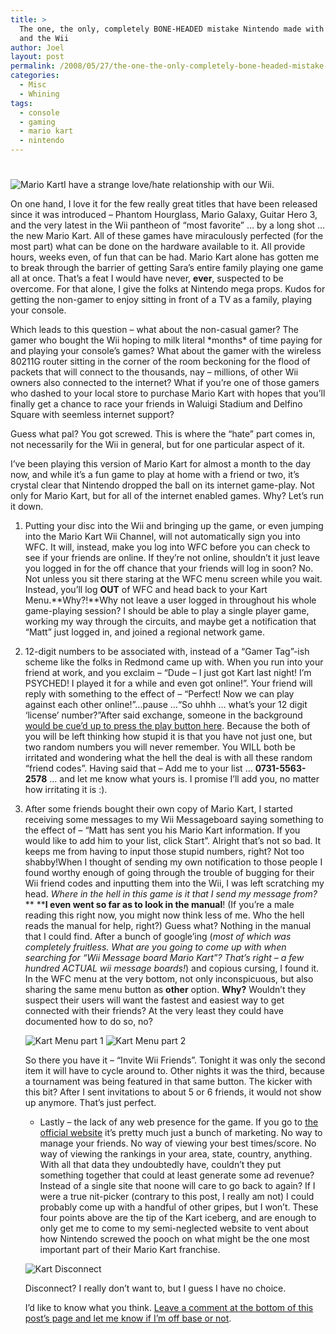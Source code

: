```yaml
---
title: >
  The one, the only, completely BONE-HEADED mistake Nintendo made with Mario Kart
  and the Wii
author: Joel
layout: post
permalink: /2008/05/27/the-one-the-only-completely-bone-headed-mistake-nintendo-made-with-mario-kart-and-by-proxy-the-wii/index.html
categories:
  - Misc
  - Whining
tags:
  - console
  - gaming
  - mario kart
  - nintendo
---
```

# 

![Mario Kart][1]I have a strange love/hate relationship with our Wii.

 [1]: https://www.joeloliveira.com/wp-content/uploads/2008/05/mario_kart_arcade_gp_20050927.jpg

On one hand, I love it for the few really great titles that have been released since it was introduced – Phantom Hourglass, Mario Galaxy, Guitar Hero 3, and the very latest in the Wii pantheon of “most favorite” … by a long shot … the new Mario Kart. All of these games have miraculously perfected (for the most part) what can be done on the hardware available to it. All provide hours, weeks even, of fun that can be had. Mario Kart alone has gotten me to break through the barrier of getting Sara’s entire family playing one game all at once. That’s a feat I would have never, **ever**, suspected to be overcome. For that alone, I give the folks at Nintendo mega props. Kudos for getting the non-gamer to enjoy sitting in front of a TV as a family, playing your console.

Which leads to this question – what about the non-casual gamer? The gamer who bought the Wii hoping to milk literal \*months\* of time paying for and playing your console’s games? What about the gamer with the wireless 80211G router sitting in the corner of the room beckoning for the flood of packets that will connect to the thousands, nay – millions, of other Wii owners also connected to the internet? What if you’re one of those gamers who dashed to your local store to purchase Mario Kart with hopes that you’ll finally get a chance to race your friends in Waluigi Stadium and Delfino Square with seemless internet support?

Guess what pal? You got screwed. This is where the “hate” part comes in, not necessarily for the Wii in general, but for one particular aspect of it.

I’ve been playing this version of Mario Kart for almost a month to the day now, and while it’s a fun game to play at home with a friend or two, it’s crystal clear that Nintendo dropped the ball on its internet game-play. Not only for Mario Kart, but for all of the internet enabled games. Why? Let’s run it down.

1.  Putting your disc into the Wii and bringing up the game, or even jumping into the Mario Kart Wii Channel, will not automatically sign you into WFC. It will, instead, make you log into WFC before you can check to see if your friends are online. If they’re not online, shouldn’t it just leave you logged in for the off chance that your friends will log in soon? No. Not unless you sit there staring at the WFC menu screen while you wait. Instead, you’ll log **OUT** of WFC and head back to your Kart Menu.**Why?!**Why not leave a user logged in throughout his whole game-playing session? I should be able to play a single player game, working my way through the circuits, and maybe get a notification that “Matt” just logged in, and joined a regional network game.
2.  12-digit numbers to be associated with, instead of a “Gamer Tag”-ish scheme like the folks in Redmond came up with. When you run into your friend at work, and you exclaim – “Dude – I just got Kart last night! I’m PSYCHED! I played it for a while and even got online!”. Your friend will reply with something to the effect of – “Perfect! Now we can play against each other online!”…pause …“So uhhh … what’s your 12 digit ‘license’ number?”After said exchange, someone in the background [would be cue’d up to press the play button here][2]. Because the both of you will be left thinking how stupid it is that you have not just one, but two random numbers you will never remember. You WILL both be irritated and wondering what the hell the deal is with all these random “friend codes”. Having said that – Add me to your list … **0731-5563-2578** … and let me know what yours is. I promise I’ll add you, no matter how irritating it is :).
3.  After some friends bought their own copy of Mario Kart, I started receiving some messages to my Wii Messageboard saying something to the effect of – “Matt has sent you his Mario Kart information. If you would like to add him to your list, click Start”. Alright that’s not so bad. It keeps me from having to input those stupid numbers, right? Not too shabby!When I thought of sending my own notification to those people I found worthy enough of going through the trouble of bugging for their Wii friend codes and inputting them into the Wii, I was left scratching my head. *Where in the hell in this game is it that I send my message from?* ** ****I even went so far as to look in the manual**! (If you’re a male reading this right now, you might now think less of me. Who the hell reads the manual for help, right?) Guess what? Nothing in the manual that I could find. 
    After a bunch of google’ing (*most of which was completely fruitless. What are you going to come up with when searching for “Wii Message board Mario Kart”? That’s right – a few hundred ACTUAL wii message boards!*) and copious cursing, I found it. In the WFC menu at the very bottom, not only inconspicuous, but also sharing the same menu button as **other** option. **Why?** Wouldn’t they suspect their users will want the fastest and easiest way to get connected with their friends? At the very least they could have documented how to do so, no?
    
    ![Kart Menu part 1][3] ![Kart Menu part 2][4]
    
    So there you have it – “Invite Wii Friends”. Tonight it was only the second item it will have to cycle around to. Other nights it was the third, because a tournament was being featured in that same button. The kicker with this bit? After I sent invitations to about 5 or 6 friends, it would not show up anymore. That’s just perfect. 
    *   Lastly – the lack of any web presence for the game. If you go to [the official website][5] it’s pretty much just a bunch of marketing. No way to manage your friends. No way of viewing your best times/score. No way of viewing the rankings in your area, state, country, anything. With all that data they undoubtedly have, couldn’t they put something together that could at least generate some ad revenue? Instead of a single site that noone will care to go back to again? 
    If I were a true nit-picker (contrary to this post, I really am not) I could probably come up with a handful of other gripes, but I won’t. These four points above are the tip of the Kart iceberg, and are enough to only get me to come to my semi-neglected website to vent about how Nintendo screwed the pooch on what might be the one most important part of their Mario Kart franchise.
    
    ![Kart Disconnect][6]
    
    Disconnect? I really don’t want to, but I guess I have no choice.
    
    I’d like to know what you think. [Leave a comment at the bottom of this post’s page and let me know if I’m off base or not][7].

 [2]: https://www.sadtrombone.com/
 [3]: https://www.joeloliveira.com/wp-content/uploads/2008/05/kart_1.jpg
 [4]: https://www.joeloliveira.com/wp-content/uploads/2008/05/kart_2.jpg
 [5]: https://www.mariokart.com/wii/launch/
 [6]: https://www.joeloliveira.com/wp-content/uploads/2008/05/kart_3.jpg
 [7]: https://www.joeloliveira.com/2008/05/27/the-one-the-only-completely-bone-headed-mistake-nintendo-made-with-mario-kart-and-by-proxy-the-wii/
